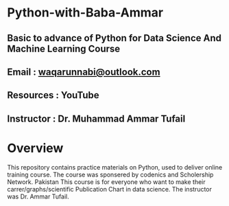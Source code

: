 # Python-with-Baba-Ammar
## Basic to advance of Python for Data Science And Machine Learning Course
## Email : waqarunnabi@outlook.com
## Resources : YouTube
## Instructor : Dr. Muhammad Ammar Tufail

# Overview

This repository contains practice materials on Python, used to deliver online training course. The course was sponsered by codenics and Scholership Network. Pakistan This course is for everyone who want to make their carrer/graphs/scientific Publication Chart in data science. The instructor was Dr. Ammar Tufail.

